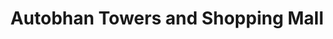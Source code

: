 ---
title: "Autobhan Towers and Shopping Mall"
url: /hyderabad/autobhan-towers-and-shopping-mall/
shop: mall
---